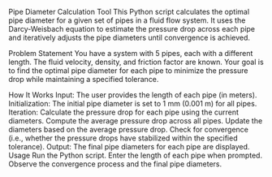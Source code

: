 Pipe Diameter Calculation Tool
This Python script calculates the optimal pipe diameter for a given set of pipes in a fluid flow system. It uses the Darcy-Weisbach equation to estimate the pressure drop across each pipe and iteratively adjusts the pipe diameters until convergence is achieved.

Problem Statement
You have a system with 5 pipes, each with a different length. The fluid velocity, density, and friction factor are known. Your goal is to find the optimal pipe diameter for each pipe to minimize the pressure drop while maintaining a specified tolerance.

How It Works
Input: The user provides the length of each pipe (in meters).
Initialization: The initial pipe diameter is set to 1 mm (0.001 m) for all pipes.
Iteration:
Calculate the pressure drop for each pipe using the current diameters.
Compute the average pressure drop across all pipes.
Update the diameters based on the average pressure drop.
Check for convergence (i.e., whether the pressure drops have stabilized within the specified tolerance).
Output: The final pipe diameters for each pipe are displayed.
Usage
Run the Python script.
Enter the length of each pipe when prompted.
Observe the convergence process and the final pipe diameters.
